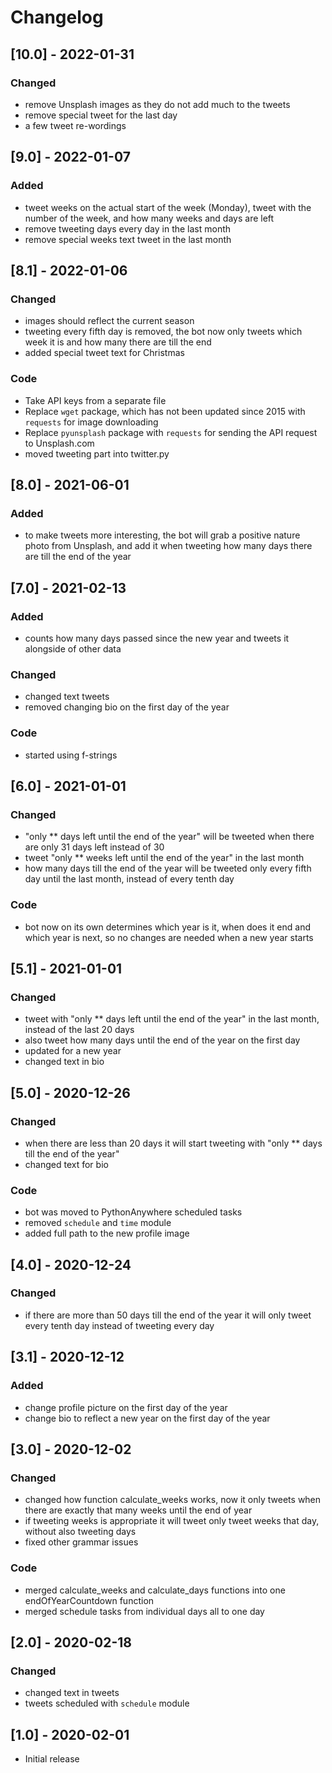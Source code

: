 # Changelog

## [10.0] - 2022-01-31

### Changed
- remove Unsplash images as they do not add much to the tweets
- remove special tweet for the last day
- a few tweet re-wordings

## [9.0] - 2022-01-07

### Added
- tweet weeks on the actual start of the week (Monday), tweet with the number of the week, and how many weeks and days are left
- remove tweeting days every day in the last month
- remove special weeks text tweet in the last month

## [8.1] - 2022-01-06

### Changed
- images should reflect the current season
- tweeting every fifth day is removed, the bot now only tweets which week it is and how many there are till the end
- added special tweet text for Christmas

### Code
- Take API keys from a separate file
- Replace `wget` package, which has not been updated since 2015 with `requests` for image downloading
- Replace `pyunsplash` package with `requests` for sending the API request to Unsplash.com
- moved tweeting part into twitter.py

## [8.0] - 2021-06-01

### Added
- to make tweets more interesting, the bot will grab a positive nature photo from Unsplash, and add it when tweeting how many days there are till the end of the year

## [7.0] - 2021-02-13

### Added
- counts how many days passed since the new year and tweets it alongside of other data

### Changed
- changed text tweets
- removed changing bio on the first day of the year

### Code
- started using f-strings

## [6.0] - 2021-01-01

### Changed
- "only ** days left until the end of the year" will be tweeted when there are only 31 days left instead of 30
- tweet "only ** weeks left until the end of the year" in the last month
- how many days till the end of the year will be tweeted only every fifth day until the last month, instead of every tenth day

### Code
- bot now on its own determines which year is it, when does it end and which year is next, so no changes are needed when a new year starts

## [5.1] - 2021-01-01

### Changed
- tweet with "only ** days left until the end of the year" in the last month, instead of the last 20 days
- also tweet how many days until the end of the year on the first day
- updated for a new year
- changed text in bio

## [5.0] - 2020-12-26

### Changed
- when there are less than 20 days it will start tweeting with "only ** days till the end of the year"
- changed text for bio

### Code
- bot was moved to PythonAnywhere scheduled tasks
- removed `schedule` and `time` module
- added full path to the new profile image

## [4.0] - 2020-12-24

### Changed
- if there are more than 50 days till the end of the year it will only tweet every tenth day instead of tweeting every day

## [3.1] - 2020-12-12

### Added
- change profile picture on the first day of the year
- change bio to reflect a new year on the first day of the year

## [3.0] - 2020-12-02

### Changed
- changed how function calculate_weeks works, now it only tweets when there are exactly that many weeks until the end of year
- if tweeting weeks is appropriate it will tweet only tweet weeks that day, without also tweeting days
- fixed other grammar issues

### Code
- merged calculate_weeks and calculate_days functions into one endOfYearCountdown function
- merged schedule tasks from individual days all to one day

## [2.0] - 2020-02-18

### Changed
- changed text in tweets
- tweets scheduled with `schedule` module

## [1.0] - 2020-02-01
- Initial release
